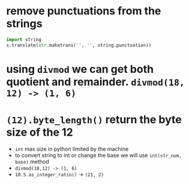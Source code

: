 # remove punctuations from the strings
```python
import string
s.translate(str.maketrans('', '', string.punctuation))
```

# using `divmod` we can get both quotient and remainder. `divmod(18, 12) -> (1, 6)`

# `(12).byte_length()` return the byte size of the 12
- `int` max size in python limited by the machine
- to convert string to int or change the base we will use `int(str_num, base)` method
- `divmod(18,12) -> (1, 6)`
- `10.5.as_integer_ratio()` -> `(21, 2)`
